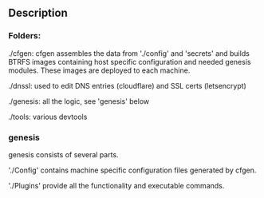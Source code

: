## Description
### Folders:

./cfgen: cfgen assembles the data from './config' and 'secrets' and builds BTRFS images containing host specific configuration and needed genesis modules.
These images are deployed to each machine.

./dnssl: used to edit DNS entries (cloudflare) and SSL certs (letsencrypt)

./genesis: all the logic, see 'genesis' below

./tools: various devtools 


### genesis

genesis consists of several parts.

'./Config' contains machine specific configuration files generated by cfgen.

'./Plugins' provide all the functionality and executable commands.






